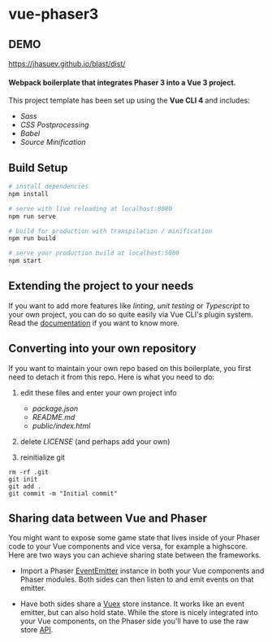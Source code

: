# vue-phaser3

## DEMO

https://jhasuev.github.io/blast/dist/

#### Webpack boilerplate that integrates Phaser 3 into a Vue 3 project.

This project template has been set up using the **Vue CLI 4** and includes:
* *Sass*
* *CSS Postprocessing*
* *Babel*
* *Source Minification*

## Build Setup

``` bash
# install dependencies
npm install

# serve with live reloading at localhost:8080
npm run serve

# build for production with transpilation / minification
npm run build

# serve your production build at localhost:5000
npm start
```

## Extending the project to your needs

If you want to add more features like *linting*, *unit testing* or *Typescript* to
your own project, you can do so quite easily via Vue CLI's plugin system. Read
the <a href="https://cli.vuejs.org/guide/" target="_blank">documentation</a>
if you want to know more.

## Converting into your own repository

If you want to maintain your own repo based on this boilerplate, you first need
to detach it from this repo. Here is what you need to do:

1. edit these files and enter your own project info
	* *package.json*
	* *README.md*
	* *public/index.html*

2. delete *LICENSE* (and perhaps add your own)

3. reinitialize git
<pre><code>rm -rf .git
git init
git add .
git commit -m "Initial commit"
</code></pre>

## Sharing data between Vue and Phaser

You might want to expose some game state that lives inside of your Phaser code
to your Vue components and vice versa, for example a highscore. Here are two
ways you can achieve sharing state between the frameworks.

* Import a Phaser <a href="https://photonstorm.github.io/phaser3-docs/Phaser.Events.EventEmitter.html" target="_blank">EventEmitter</a> instance in
both your Vue components and Phaser modules. Both sides can then listen to and
emit events on that emitter.

* Have both sides share a <a href="https://vuex.vuejs.org/guide/" target="_blank">
Vuex</a> store instance. It works like an event emitter, but can also hold
state. While the store is nicely integrated into your Vue components, on the
Phaser side you'll have to use the raw store
<a href="https://vuex.vuejs.org/api/#vuex-store-instance-properties" target="_blank">API</a>.
